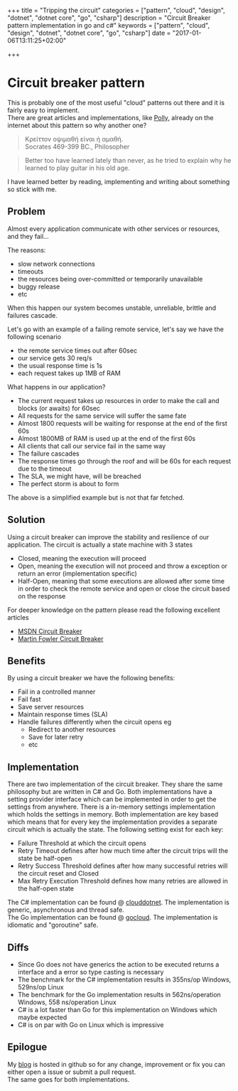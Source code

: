 +++
title = "Tripping the circuit"
categories = ["pattern", "cloud", "design", "dotnet", "dotnet core", "go", "csharp"]
description = "Circuit Breaker pattern implementation in go and c#"
keywords = ["pattern", "cloud", "design", "dotnet", "dotnet core", "go", "csharp"]
date = "2017-01-06T13:11:25+02:00"

+++

# Circuit breaker pattern

This is probably one of the most useful "cloud" patterns out there and it is fairly easy to implement.  
There are great articles and implementations, like [Polly](https://github.com/App-vNext/Polly), 
already on the internet about this pattern so why another one? 

> Κρείττον οψιμαθή είναι ή αμαθή.  
> Socrates 469-399 BC., Philosopher

> Better too have learned lately than never, as he tried to explain why he learned to play 
> guitar in his old age.

I have learned better by reading, implementing and writing about something so stick with me.

## Problem

Almost every application communicate with other services or resources, and they fail...

The reasons:

- slow network connections
- timeouts
- the resources being over-committed or temporarily unavailable
- buggy release
- etc

When this happen our system becomes unstable, unreliable, brittle and failures cascade.

Let's go with an example of a failing remote service, let's say we have the following scenario 

- the remote service times out after 60sec 
- our service gets 30 req/s
- the usual response time is 1s  
- each request takes up 1MB of RAM

What happens in our application?  

- The current request takes up resources in order to make the call and blocks (or awaits) for 60sec
- All requests for the same service will suffer the same fate
- Almost 1800 requests will be waiting for response at the end of the first 60s
- Almost 1800MB of RAM is used up at the end of the first 60s
- All clients that call our service fail in the same way
- The failure cascades
- The response times go through the roof and will be 60s for each request due to the timeout
- The SLA, we might have, will be breached
- The perfect storm is about to form

The above is a simplified example but is not that far fetched.

## Solution

Using a circuit breaker can improve the stability and resilience of our application.
The circuit is actually a state machine with 3 states

- Closed, meaning the execution will proceed
- Open, meaning the execution will not proceed and throw a exception or return an error (implementation specific)
- Half-Open, meaning that some executions are allowed after some time in order to check the remote service 
and open or close the circuit based on the response

For deeper knowledge on the pattern please read the following excellent articles

- [MSDN Circuit Breaker](https://msdn.microsoft.com/en-us/library/dn589784.aspx)
- [Martin Fowler Circuit Breaker](http://martinfowler.com/bliki/CircuitBreaker.html)

## Benefits

By using a circuit breaker we have the following benefits:

- Fail in a controlled manner
- Fail fast
- Save server resources
- Maintain response times (SLA)
- Handle failures differently when the circuit opens eg
    - Redirect to another resources
    - Save for later retry
    - etc

## Implementation

There are two implementation of the circuit breaker. 
They share the same philosophy but are written in C# and Go.
Both implementations have a setting provider interface which can be implemented 
in order to get the settings from anywhere. There is a in-memory settings implementation which 
holds the settings in memory. 
Both implementation are key based which means that for every key 
the implementation provides a separate circuit which is actually the state.
The following setting exist for each key:

- Failure Threshold at which the circuit opens
- Retry Timeout defines after how much time after the circuit trips will the state be half-open
- Retry Success Threshold defines after how many successful retries will the circuit reset and Closed
- Max Retry Execution Threshold defines how many retries are allowed in the half-open state

The C# implementation can be found @ [clouddotnet](https://github.com/mantzas/clouddotnet).
The implementation is generic, asynchronous and thread safe.  
The Go implementation can be found @ [gocloud](https://github.com/mantzas/gocloud).
The implementation is idiomatic and "goroutine" safe.

## Diffs

- Since Go does not have generics the action to be executed returns a interface and a error
so type casting is necessary
- The benchmark for the C# implementation results in 355ns/op Windows, 529ns/op Linux
- The benchmark for the Go implementation results in 562ns/operation Windows, 558 ns/operation Linux
- C# is a lot faster than Go for this implementation on Windows which maybe expected
- C# is on par with Go on Linux which is impressive

## Epilogue

My [blog](http://github.com/mantzas/blog) is hosted in github so for any change, improvement or fix 
you can either open a issue or submit a pull request.  
The same goes for both implementations.

